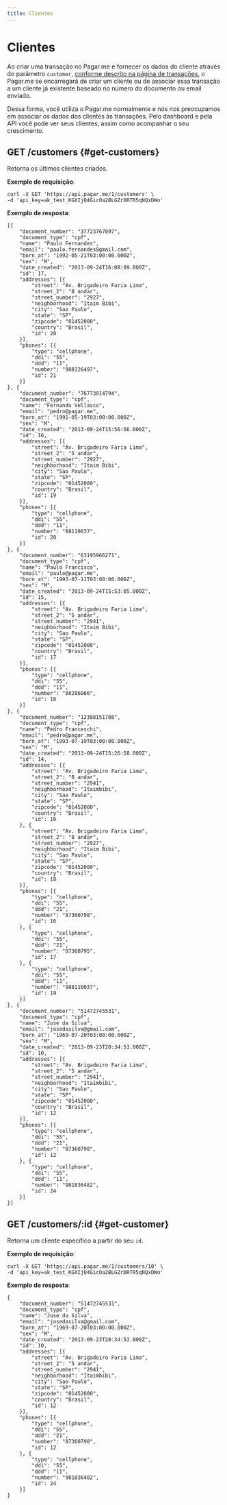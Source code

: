 ```yaml
---
title: Clientes
---
```


# Clientes

Ao criar uma transação no Pagar.me e fornecer os dados do cliente através do parâmetro `customer`, [conforme descrito na página de transações](/docs/restful-api/transactions), o Pagar.me se encarregará de criar um cliente ou de associar essa transação a um cliente já existente baseado no número do documento ou email enviado.

Dessa forma, você utiliza o Pagar.me normalmente e nós nos preocupamos em associar os dados dos clientes às transações. Pelo dashboard e pela API você pode ver seus clientes, assim como acompanhar o seu crescimento.

## GET /customers {#get-customers}

Retorna os últimos clientes criados.

**Exemplo de requisição**:

<pre><code data-language="javascript">curl -X GET 'https://api.pagar.me/1/customers' \
-d 'api_key=ak_test_KGXIjQ4GicOa2BLGZrDRTR5qNQxDWo'
</code></pre>

**Exemplo de resposta**:

<pre><code data-language="javascript">[{
    "document_number": "37723767897",
    "document_type": "cpf",
    "name": "Paulo Fernandes",
    "email": "paulo.fernandes@gmail.com",
    "born_at": "1992-05-21T03:00:00.000Z",
    "sex": "M",
    "date_created": "2013-09-24T16:08:09.000Z",
    "id": 17,
    "addresses": [{
        "street": "Av. Brigadeiro Faria Lima",
        "street_2": "8 andar",
        "street_number": "2927",
        "neighborhood": "Itaim Bibi",
        "city": "Sao Paulo",
        "state": "SP",
        "zipcode": "01452000",
        "country": "Brasil",
        "id": 20
    }],
    "phones": [{
        "type": "cellphone",
        "ddi": "55",
        "ddd": "11",
        "number": "988126497",
        "id": 21
    }]
}, {
    "document_number": "76773014794",
    "document_type": "cpf",
    "name": "Fernando Vellasco",
    "email": "pedro@pagar.me",
    "born_at": "1991-05-19T03:00:00.000Z",
    "sex": "M",
    "date_created": "2013-09-24T15:56:56.000Z",
    "id": 16,
    "addresses": [{
        "street": "Av. Brigadeiro Faria Lima",
        "street_2": "5 andar",
        "street_number": "2927",
        "neighborhood": "Itaim Bibi",
        "city": "Sao Paulo",
        "state": "SP",
        "zipcode": "01452000",
        "country": "Brasil",
        "id": 19
    }],
    "phones": [{
        "type": "cellphone",
        "ddi": "55",
        "ddd": "11",
        "number": "88110037",
        "id": 20
    }]
}, {
    "document_number": "63195966271",
    "document_type": "cpf",
    "name": "Paulo Francisco",
    "email": "paulo@pagar.me",
    "born_at": "1993-07-11T03:00:00.000Z",
    "sex": "M",
    "date_created": "2013-09-24T15:53:05.000Z",
    "id": 15,
    "addresses": [{
        "street": "Av. Brigadeiro Faria Lima",
        "street_2": "5 andar",
        "street_number": "2941",
        "neighborhood": "Itaim Bibi",
        "city": "Sao Paulo",
        "state": "SP",
        "zipcode": "01452000",
        "country": "Brasil",
        "id": 17
    }],
    "phones": [{
        "type": "cellphone",
        "ddi": "55",
        "ddd": "11",
        "number": "88286066",
        "id": 18
    }]
}, {
    "document_number": "12388151708",
    "document_type": "cpf",
    "name": "Pedro Franceschi",
    "email": "pedro@pagar.me",
    "born_at": "1993-07-19T03:00:00.000Z",
    "sex": "M",
    "date_created": "2013-09-24T15:26:58.000Z",
    "id": 14,
    "addresses": [{
        "street": "Av. Brigadeiro Faria Lima",
        "street_2": "8 andar",
        "street_number": "2941",
        "neighborhood": "Itaimbibi",
        "city": "Sao Paulo",
        "state": "SP",
        "zipcode": "01452000",
        "country": "Brasil",
        "id": 16
    }, {
        "street": "Av. Brigadeiro Faria Lima",
        "street_2": "8 andar",
        "street_number": "2927",
        "neighborhood": "Itaim Bibi",
        "city": "Sao Paulo",
        "state": "SP",
        "zipcode": "01452000",
        "country": "Brasil",
        "id": 18
    }],
    "phones": [{
        "type": "cellphone",
        "ddi": "55",
        "ddd": "21",
        "number": "87360798",
        "id": 16
    }, {
        "type": "cellphone",
        "ddi": "55",
        "ddd": "21",
        "number": "87360795",
        "id": 17
    }, {
        "type": "cellphone",
        "ddi": "55",
        "ddd": "11",
        "number": "988110037",
        "id": 19
    }]
}, {
    "document_number": "51472745531",
    "document_type": "cpf",
    "name": "Jose da Silva",
    "email": "josedasilva@gmail.com",
    "born_at": "1969-07-20T03:00:00.000Z",
    "sex": "M",
    "date_created": "2013-09-23T20:34:53.000Z",
    "id": 10,
    "addresses": [{
        "street": "Av. Brigadeiro Faria Lima",
        "street_2": "5 andar",
        "street_number": "2941",
        "neighborhood": "Itaimbibi",
        "city": "Sao Paulo",
        "state": "SP",
        "zipcode": "01452000",
        "country": "Brasil",
        "id": 12
    }],
    "phones": [{
        "type": "cellphone",
        "ddi": "55",
        "ddd": "21",
        "number": "87360798",
        "id": 12
    }, {
        "type": "cellphone",
        "ddi": "55",
        "ddd": "11",
        "number": "981836482",
        "id": 24
    }]
}]</code></pre>

## GET /customers/:id {#get-customer}

Retorna um cliente específico a partir do seu `id`.

**Exemplo de requisição**:

<pre><code data-language="javascript">curl -X GET 'https://api.pagar.me/1/customers/10' \
-d 'api_key=ak_test_KGXIjQ4GicOa2BLGZrDRTR5qNQxDWo'
</code></pre>

**Exemplo de resposta**:

<pre><code data-language="javascript">{
    "document_number": "51472745531",
    "document_type": "cpf",
    "name": "Jose da Silva",
    "email": "josedasilva@gmail.com",
    "born_at": "1969-07-20T03:00:00.000Z",
    "sex": "M",
    "date_created": "2013-09-23T20:34:53.000Z",
    "id": 10,
    "addresses": [{
        "street": "Av. Brigadeiro Faria Lima",
        "street_2": "5 andar",
        "street_number": "2941",
        "neighborhood": "Itaimbibi",
        "city": "Sao Paulo",
        "state": "SP",
        "zipcode": "01452000",
        "country": "Brasil",
        "id": 12
    }],
    "phones": [{
        "type": "cellphone",
        "ddi": "55",
        "ddd": "21",
        "number": "87360798",
        "id": 12
    }, {
        "type": "cellphone",
        "ddi": "55",
        "ddd": "11",
        "number": "981836482",
        "id": 24
    }]
}</code></pre>
